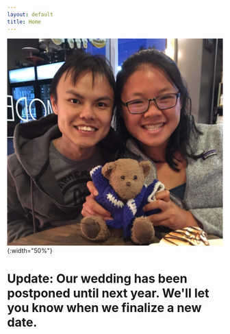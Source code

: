 ```yaml
---
layout: default
title: Home
---
```

![Jean and JJ](images/about_us.jpg){:width="50%"}

# Update: Our wedding has been postponed until next year. We'll let you know when we finalize a new date.

